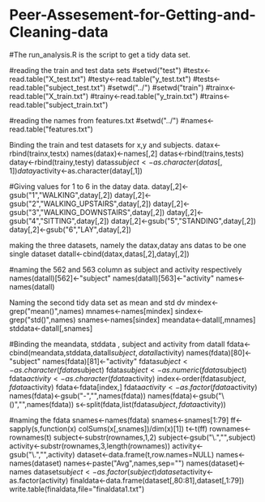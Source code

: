 # Peer-Assesement-for-Getting-and-Cleaning-data
#The run_analysis.R is the script to get a tidy data set.

#reading the train and test data sets
#setwd("test")
#testx<-read.table("X_test.txt")
#testy<-read.table("y_test.txt")
#tests<-read.table("subject_test.txt")
#setwd("../")
#setwd("train")
#trainx<-read.table("X_train.txt")
#trainy<-read.table("y_train.txt")
#trains<-read.table("subject_train.txt")

#reading the names from features.txt
#setwd("../")
#names<-read.table("features.txt")

Binding the train and test datasets for x,y and subjects. 
datax<-rbind(trainx,testx)
names(datax)<-names[,2]
datas<-rbind(trains,tests)
datay<-rbind(trainy,testy)
datas$subject<-as.character(datas[,1])
datay$activity<-as.character(datay[,1])

#Giving values for 1 to 6 in the datay data.
datay[,2]<-gsub("1","WALKING",datay[,2])
datay[,2]<-gsub("2","WALKING_UPSTAIRS",datay[,2])
datay[,2]<-gsub("3","WALKING_DOWNSTAIRS",datay[,2])
datay[,2]<-gsub("4","SITTING",datay[,2])
datay[,2]<-gsub("5","STANDING",datay[,2])
datay[,2]<-gsub("6","LAY",datay[,2])

making the three datasets, namely the datax,datay ans datas to be one single dataset
datall<-cbind(datax,datas[,2],datay[,2])

#naming the 562 and 563 column as subject and activity respectively
names(datall)[562]<-"subject"
names(datall)[563]<-"activity"
names<-names(datall)

Naming the second tidy data set as mean and std dv
mindex<-grep("mean()",names)
mnames<-names[mindex]
sindex<-grep("std()",names)
snames<-names[sindex]
meandata<-datall[,mnames]
stddata<-datall[,snames]

#Binding the meandata, stddata , subject and activity from datall
fdata<-cbind(meandata,stddata,datall$subject,datall$activity)
names(fdata)[80]<-"subject"
names(fdata)[81]<-"activity"
fdata$subject<-as.character(fdata$subject)
fdata$subject<-as.numeric(fdata$subject)
fdata$activity<-as.character(fdata$activity)
index<-order(fdata$subject,fdata$activity)
fdata<-fdata[index,]
fdata$activity<-as.factor(fdata$activity)
names(fdata)<-gsub("-","",names(fdata))
names(fdata)<-gsub("\\()","",names(fdata))
s<-split(fdata,list(fdata$subject,fdata$activity))

#naming the fdata
snames<-names(fdata)
snames<-snames[1:79]
ff<-sapply(s,function(x) colSums(x[,snames])/dim(x)[1])
t<-t(ff)
rownames<-rownames(t)
subject<-substr(rownames,1,2)
subject<-gsub("\\.","",subject)
activity<-substr(rownames,3,length(rownames))
activity<-gsub("\\.","",activity)
dataset<-data.frame(t,row.names=NULL)
names<-names(dataset)
names<-paste("Avg",names,sep="")
names(dataset)<-names
dataset$subject<-as.factor(subject)
dataset$activity<-as.factor(activity)
finaldata<-data.frame(dataset[,80:81],dataset[,1:79])
write.table(finaldata,file="finaldata1.txt")
